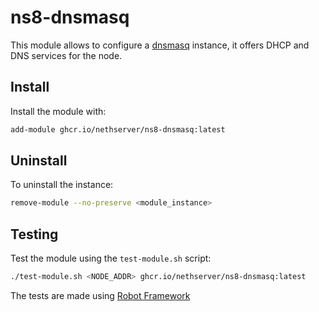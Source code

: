 # ns8-dnsmasq

This module allows to configure a [dnsmasq](https://dnsmasq.org/doc.html) instance, it offers DHCP and DNS services for the node.

## Install

Install the module with:

```bash
add-module ghcr.io/nethserver/ns8-dnsmasq:latest
```

## Uninstall

To uninstall the instance:

```bash
remove-module --no-preserve <module_instance>
```

## Testing

Test the module using the `test-module.sh` script:

```bash
./test-module.sh <NODE_ADDR> ghcr.io/nethserver/ns8-dnsmasq:latest
```

The tests are made using [Robot Framework](https://robotframework.org/)
